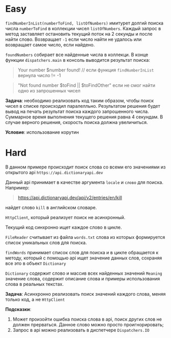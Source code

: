 # Easy

`findNumberInList(numberToFind, listOfNumbers)` имитурет долгий поиска числа `numberToFind` в коллекции чисел `listOfNumbers`. Каждый
запрос в метод заставляет остановить текущий поток на 2 секунды и после найти слово. Возвращает `-1` если число найти не удалось или
возвращает самое число, если найдено.

`foundNumbers` собирает все найденные числа в коллекци.
В конце функции `dispatchers.main` в консоль выводится результат поиска:
> Your number $number found! // если функция `findNumberInList` вернула число != -1

> "Not found number $toFind || $toFindOther" если не смог найти одно из запрошенных чисел

**Задача**: необходимо реализовать код таким образом, чтобы поиск чисел в списке происходил паралелльно. Результатом решения будет
вывод на печать результат поиска каждого запрошенного числа.
Суммарное время выполнения текущего решения равна 4 секундам. В случае верного решения, скорость поиска должна увеличиться.

**Условие**: использование корутин

# Hard

В данном примере происходит поиск слова со всеми его значениями из открытого api `https://api.dictionaryapi.dev`

Данный api принимает в качестве аргумента `locale` и `слово` для поиска.
Например:

> https://api.dictionaryapi.dev/api/v2/entries/en/kill

найдет слово `kill` в английском словаре.

`HttpClient`, который реализует поиск не асинхронный.

Текущий код синхронно ищет каждое слово в цикле.

`FileReader` считывает из файла `words.txt` слова из которых формируется список уникальных слов для поиска.

`findWords` принимает список слов для поиска и в цикле обращается к методу, который с помощью api ищет значение данных слов, сохраняя
все это в объект `Dictionary`

`Dictionary` содержит слово и массив всех найденных значений
`Meaning` значение слова, содержит описание слова и примеры использования слова в реальных текстах.

**Задача**: Асинхронно реализовать поиск значений каждого слова, меняя только код, а не `HttpClient`

**Подсказки**:

1. Может произойти ошибка поиска слова в api, поиск других слов не должен прерваться. Данное слово можно просто проигнорировать;
2. Запрос в api можно реализовать в диспетчере `Dispatchers.IO` 